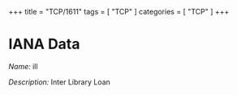 +++
title = "TCP/1611"
tags = [ "TCP" ]
categories = [ "TCP" ]
+++

# IANA Data

_Name:_ ill

_Description:_ Inter Library Loan


